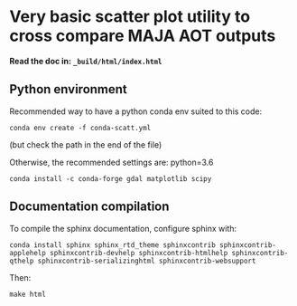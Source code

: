 # Very basic scatter plot utility to cross compare MAJA AOT outputs

**Read the doc in: ```_build/html/index.html```**

## Python environment

Recommended way to have a python conda env suited to this code:
```
conda env create -f conda-scatt.yml
```
(but check the path in the end of the file)


Otherwise, the recommended settings are:
python=3.6
```
conda install -c conda-forge gdal matplotlib scipy
```

## Documentation compilation

To compile the sphinx documentation, configure sphinx with:
```
conda install sphinx sphinx_rtd_theme sphinxcontrib sphinxcontrib-applehelp sphinxcontrib-devhelp sphinxcontrib-htmlhelp sphinxcontrib-qthelp sphinxcontrib-serializinghtml sphinxcontrib-websupport
```

Then:
```
make html
```
